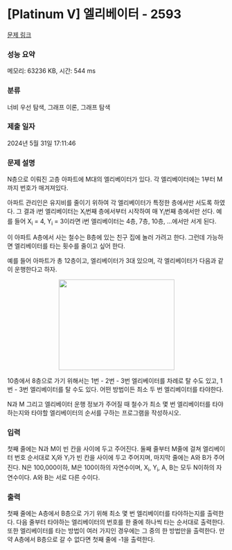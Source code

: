 # [Platinum V] 엘리베이터 - 2593 

[문제 링크](https://www.acmicpc.net/problem/2593) 

### 성능 요약

메모리: 63236 KB, 시간: 544 ms

### 분류

너비 우선 탐색, 그래프 이론, 그래프 탐색

### 제출 일자

2024년 5월 31일 17:11:46

### 문제 설명

<p>N층으로 이뤄진 고층 아파트에 M대의 엘리베이터가 있다. 각 엘리베이터에는 1부터 M까지 번호가 매겨져있다.</p>

<p>아파트 관리인은 유지비를 줄이기 위하여 각 엘리베이터가 특정한 층에서만 서도록 하였다. 그 결과 i번 엘리베이터는 X<sub>i</sub>번째 층에서부터 시작하여 매 Y<sub>i</sub>번째 층에서만 선다. 예를 들어 X<sub>i</sub> = 4, Y<sub>i</sub> = 3이라면 i번 엘리베이터는 4층, 7층, 10층, …에서만 서게 된다.</p>

<p>이 아파트 A층에서 사는 철수는 B층에 있는 친구 집에 놀러 가려고 한다. 그런데 가능하면 엘리베이터를 타는 횟수를 줄이고 싶어 한다.</p>

<p>예를 들어 아파트가 총 12층이고, 엘리베이터가 3대 있으며, 각 엘리베이터가 다음과 같이 운행한다고 하자.</p>

<p style="text-align: center;"><img alt="" src="https://upload.acmicpc.net/a0617d48-a453-4e8c-aea0-df73223a8e09/-/preview/" style="width: 267px; height: 209px;"></p>

<p>10층에서 8층으로 가기 위해서는 1번 - 2번 - 3번 엘리베이터를 차례로 탈 수도 있고, 1번 - 3번 엘리베이터를 탈 수도 있다. 어떤 방법이든 최소 두 번 엘리베이터를 타야한다.</p>

<p>N과 M 그리고 엘리베이터 운행 정보가 주어질 때 철수가 최소 몇 번 엘리베이터를 타야하는지와 타야할 엘리베이터의 순서를 구하는 프로그램을 작성하시오.</p>

### 입력 

 <p>첫째 줄에는 N과 M이 빈 칸을 사이에 두고 주어진다. 둘째 줄부터 M줄에 걸쳐 엘리베이터 번호 순서대로 X<sub>i</sub>와 Y<sub>i</sub>가 빈 칸을 사이에 두고 주어지며, 마지막 줄에는 A와 B가 주어진다. N은 100,000이하, M은 100이하의 자연수이며, X<sub>i</sub>, Y<sub>i</sub>, A, B는 모두 N이하의 자연수이다. A와 B는 서로 다른 수이다.</p>

### 출력 

 <p>첫째 줄에는 A층에서 B층으로 가기 위해 최소 몇 번 엘리베이터를 타야하는지를 출력한다. 다음 줄부터 타야하는 엘리베이터의 번호를 한 줄에 하나씩 타는 순서대로 출력한다. 또한 엘리베이터를 타는 방법이 여러 가지인 경우에는 그 중의 한 방법만을 출력한다. 만약 A층에서 B층으로 갈 수 없다면 첫째 줄에 -1을 출력한다.</p>

